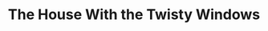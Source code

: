 ---
title: The House With the Twisty Windows
year: 1929
opening_date: 1929-01-22
closing_date: 
layout: productions
featured_image: 
image_caption:
image_credit:
playbill:
category:
Theatre: Theatre Jacksonville
cast:
  Thereza: Annie M. Pratt
  Anne Sorrell: Dore' Beauchamp-Nobbs
  James Roper, K.C.: George W. Simmons, Jr.
  Stepan: Lorenzo Bladwin
  Heather Sorrell: Olive Rosenquist
  Derrick Moore: Paul Stuart Buchanan
  Charles Clive: Stuart Cavanagh
crew:
  Director: Mrs E.R.Hoyt
  Setting: 
    - Anne C. Lalor
    - Mrs. E.R. Hoyt
external_links:
---